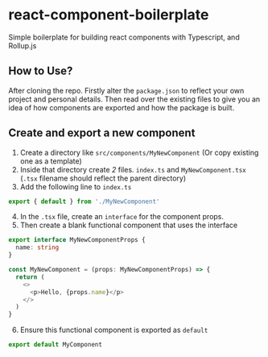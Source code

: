 # react-component-boilerplate
Simple boilerplate for building react components with Typescript, and Rollup.js

## How to Use?

After cloning the repo. Firstly alter the `package.json` to reflect your own project
and personal details. Then read over the existing files to give you an idea of how
components are exported and how the package is built.

## Create and export a new component

1. Create a directory like `src/components/MyNewComponent` (Or copy existing one as a template)
2. Inside that directory create _2_ files. `index.ts` and `MyNewComponent.tsx` (`.tsx` filename should reflect the parent directory)
3. Add the following line to `index.ts`

```typescript
export { default } from './MyNewComponent'
```

4. In the `.tsx` file, create an `interface` for the component props.
5. Then create a blank functional component that uses the interface

```typescript
export interface MyNewComponentProps {
  name: string
}

const MyNewComponent = (props: MyNewComponentProps) => {
  return (
    <>
      <p>Hello, {props.name}</p>
    </>
  )
}

```

6. Ensure this functional component is exported as `default`

```typescript
export default MyComponent
```
